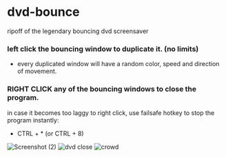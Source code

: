 # dvd-bounce
ripoff of the legendary bouncing dvd screensaver

### left click the bouncing window to duplicate it. (no limits)
- every duplicated window will have a random color, speed and direction of movement.

### RIGHT CLICK any of the bouncing windows to close the program.

in case it becomes too laggy to right click, use failsafe hotkey to stop the program instantly:
- CTRL + * (or CTRL + 8)

![Screenshot (2)](https://user-images.githubusercontent.com/68178267/160447288-bb5d5875-813c-4c48-af3f-2a748326c9d6.png)
![dvd close](https://user-images.githubusercontent.com/68178267/160447246-890d342f-39d6-479d-9713-7ca04632cc18.png)
![crowd](https://user-images.githubusercontent.com/68178267/160447280-aebe3e86-fce8-4ad1-9808-796d0b58f07a.png)
